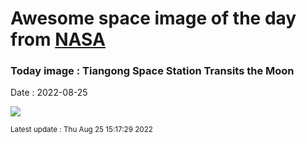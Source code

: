 
# Awesome space image of the day from [NASA](https://api.nasa.gov/)

### Today image : Tiangong Space Station Transits the Moon

Date : 2022-08-25


![](https://apod.nasa.gov/apod/image/2208/Tiangong_transiting_moon_Lucy_Hu_c1024.jpg)

<small>Latest update : Thu Aug 25 15:17:29 2022</small>


